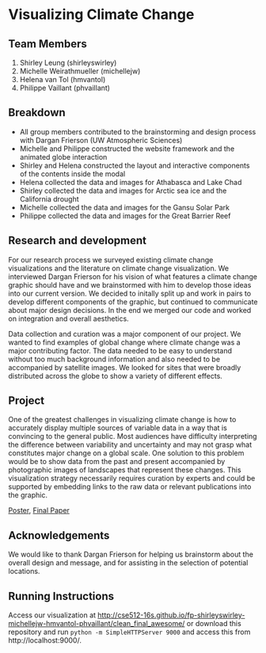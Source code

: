 Visualizing Climate Change
===============

## Team Members

1. Shirley Leung (shirleyswirley)
2. Michelle Weirathmueller (michellejw)
3. Helena van Tol (hmvantol)
4. Philippe Vaillant (phvaillant)

## Breakdown

- All group members contributed to the brainstorming and design process with Dargan Frierson (UW Atmospheric Sciences)
- Michelle and Philippe constructed the website framework and the animated globe interaction
- Shirley and Helena constructed the layout and interactive components of the contents inside the modal
- Helena collected the data and images for Athabasca and Lake Chad
- Shirley collected the data and images for Arctic sea ice and the California drought
- Michelle collected the data and images for the Gansu Solar Park
- Philippe collected the data and images for the Great Barrier Reef

## Research and development

For our research process we surveyed existing climate change visualizations and the literature on climate change visualization. We interviewed Dargan Frierson for his vision of what features a climate change graphic should have and we brainstormed with him to develop those ideas into our current version. We decided to initally split up and work in pairs to develop different components of the graphic, but continued to communicate about major design decisions. In the end we merged our code and worked on integration and overall aesthetics.

Data collection and curation was a major component of our project. We wanted to find examples of global change where climate change was a major contributing factor. The data needed to be easy to understand without too much background information and also needed to be accompanied by satellite images. We looked for sites that were broadly distributed across the globe to show a variety of different effects.

## Project

One of the greatest challenges in visualizing climate change is how to accurately display multiple sources of variable data in a way that is convincing to the general public. Most audiences have difficulty interpreting the difference between variability and uncertainty and may not grasp what constitutes major change on a global scale. One solution to this problem would be to show data from the past and present accompanied by photographic images of landscapes that represent these changes. This visualization strategy necessarily requires curation by experts and could be supported by embedding links to the raw data or relevant publications into the graphic.

[Poster](http://cse512-16s.github.io/fp-shirleyswirley-michellejw-hmvantol-phvaillant/clean_final_awesome/poster-shirleyswirley-michellejw-hmvantol-phvaillant.pdf),
[Final Paper](http://cse512-16s.github.io/fp-shirleyswirley-michellejw-hmvantol-phvaillant/clean_final_awesome/paper-shirleyswirley-michellejw-hmvantol-phvaillant.pdf)

## Acknowledgements

We would like to thank Dargan Frierson for helping us brainstorm about the overall design and message, and for assisting in the selection of potential locations.

## Running Instructions

Access our visualization at http://cse512-16s.github.io/fp-shirleyswirley-michellejw-hmvantol-phvaillant/clean_final_awesome/ or download this repository and run `python -m SimpleHTTPServer 9000` and access this from http://localhost:9000/.
